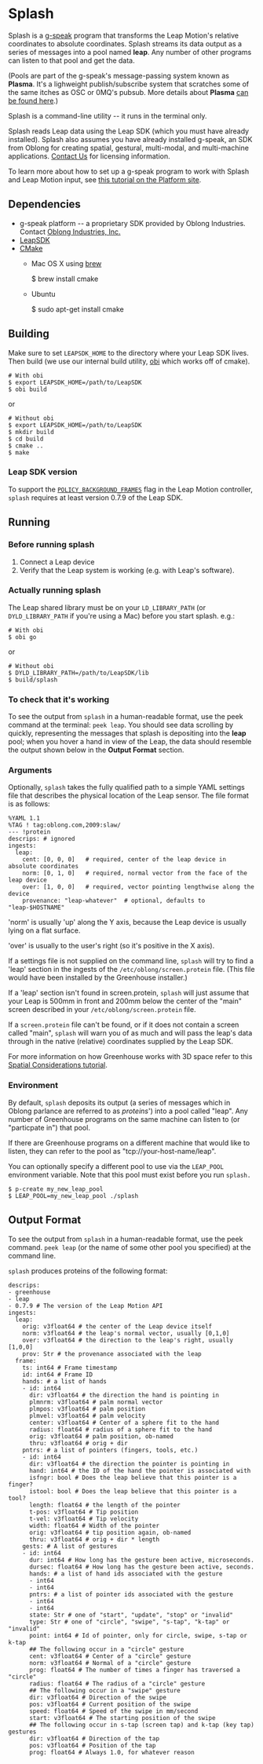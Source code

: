# Splash

Splash is a [g-speak](http://platform.oblong.com/) program that transforms the Leap Motion's relative coordinates to absolute coordinates.  Splash streams its data output as a series of messages into a pool named **leap**.  Any number of other programs can listen to that pool and get the data.

(Pools are part of the g-speak's message-passing system known as **Plasma**.  It's a lighweight publish/subscribe system that scratches some of the same itches as OSC or 0MQ's pubsub.  More details about **Plasma** [can be found here](https://platform.oblong.com/learning/g-speak/structure/libplasma/).)

Splash is a command-line utility -- it runs in the terminal only.

Splash reads Leap data using the Leap SDK (which you must have already installed).  Splash also assumes you have already installed g-speak, an SDK from Oblong for creating spatial, gestural, multi-modal, and multi-machine applications. [Contact Us](mailto:platform-support@oblong.com) for licensing information.

To learn more about how to set up a g-speak program to work with Splash and Leap Motion input, see [this tutorial on the Platform site](http://greenhouse.oblong.com/learning/hardware_leap.html).

## Dependencies

- g-speak platform -- a proprietary SDK provided by Oblong Industries. Contact [Oblong Industries, Inc.](mailto:platform-support@oblong.com)
- [LeapSDK](https://developer.leapmotion.com/documentation/cpp/index.html)
- [CMake](https://cmake.org/)
  - Mac OS X using [brew](http://brew.sh/)

    $ brew install cmake

  - Ubuntu

    $ sudo apt-get install cmake


## Building

Make sure to set `LEAPSDK_HOME` to the directory where your Leap SDK lives.  Then build (we use our internal build utility, [obi](https://github.com/Oblong/obi.git) which works off of cmake).

    # With obi
    $ export LEAPSDK_HOME=/path/to/LeapSDK
    $ obi build

or

    # Without obi
    $ export LEAPSDK_HOME=/path/to/LeapSDK
    $ mkdir build
    $ cd build
    $ cmake ..
    $ make

### Leap SDK version

To support the [`POLICY_BACKGROUND_FRAMES`](https://developer.leapmotion.com/articles/testing-background-leap-applications) flag in the Leap Motion controller, `splash` requires at least version 0.7.9 of the Leap SDK.


## Running

### Before running splash

1. Connect a Leap device
2. Verify that the Leap system is working (e.g. with Leap's software).

### Actually running splash

The Leap shared library must be on your `LD_LIBRARY_PATH` (or `DYLD_LIBRARY_PATH` if you're using a Mac) before you start splash.  e.g.:

    # With obi
    $ obi go

or

    # Without obi
    $ DYLD_LIBRARY_PATH=/path/to/LeapSDK/lib
    $ build/splash

### To check that it's working

To see the output from `splash` in a human-readable format, use the peek command at the terminal: `peek leap`.  You should see data scrolling by quickly, representing the messages that splash is depositing into the **leap** pool; when you hover a hand in view of the Leap, the data should resemble the output shown below in the **Output Format** section.


### Arguments

Optionally, `splash` takes the fully qualified path to a simple YAML settings file that describes the physical location of the Leap sensor.  The file format is as follows:

    %YAML 1.1
    %TAG ! tag:oblong.com,2009:slaw/
    --- !protein
    descrips: # ignored
    ingests:
      leap:
        cent: [0, 0, 0]   # required, center of the leap device in absolute coordinates
        norm: [0, 1, 0]   # required, normal vector from the face of the leap device
        over: [1, 0, 0]   # required, vector pointing lengthwise along the device
        provenance: "leap-whatever"  # optional, defaults to "leap-$HOSTNAME"

'norm' is usually 'up' along the Y axis, because the Leap device is usually lying on a flat surface.

'over' is usually to the user's right (so it's positive in the X axis).

If a settings file is not supplied on the command line, `splash` will try to find a 'leap' section in the ingests of the `/etc/oblong/screen.protein` file.  (This file would have been installed by the Greenhouse installer.)

If a 'leap' section isn't found in screen.protein, `splash` will just assume that your Leap is 500mm in front and 200mm below the center of the "main" screen described in your `/etc/oblong/screen.protein` file.

If a `screen.protein` file can't be found, or if it does not contain a screen called "main", `splash` will warn you of as much and will pass the leap's data through in the native (relative) coordinates supplied by the Leap SDK.

For more information on how Greenhouse works with 3D space refer to this [Spatial Considerations tutorial](http://greenhouse.oblong.com/learning/spatial.html).

### Environment

By default, `splash` deposits its output (a series of messages which in Oblong parlance are referred to as *proteins*') into a pool called "leap".  Any number of Greenhouse programs on the same machine can listen to (or "particpate in") that pool.

If there are Greenhouse programs on a different machine that would like to listen, they can refer to the pool as "tcp://your-host-name/leap".

You can optionally specify a different pool to use via the `LEAP_POOL` environment variable.
Note that this pool must exist before you run `splash.`

    $ p-create my_new_leap_pool
    $ LEAP_POOL=my_new_leap_pool ./splash


## Output Format

To see the output from `splash` in a human-readable format, use the peek command.
`peek leap` (or the name of some other pool you specified) at the command line.

`splash` produces proteins of the following format:

    descrips:
    - greenhouse
    - leap
    - 0.7.9 # The version of the Leap Motion API
    ingests:
      leap:
        orig: v3float64 # the center of the Leap device itself
        norm: v3float64 # the leap's normal vector, usually [0,1,0]
        over: v3float64 # the direction to the leap's right, usually [1,0,0]
        prov: Str # the provenance associated with the leap
      frame:
        ts: int64 # Frame timestamp
        id: int64 # Frame ID
        hands: # a list of hands
        - id: int64
          dir: v3float64 # the direction the hand is pointing in
          plmnrm: v3float64 # palm normal vector
          plmpos: v3float64 # palm position
          plmvel: v3float64 # palm velocity
          center: v3float64 # Center of a sphere fit to the hand
          radius: float64 # radius of a sphere fit to the hand
          orig: v3float64 # palm position, ob-named
          thru: v3float64 # orig + dir
        pntrs: # a list of pointers (fingers, tools, etc.)
        - id: int64
          dir: v3float64 # the direction the pointer is pointing in
          hand: int64 # the ID of the hand the pointer is associated with
          isfngr: bool # Does the leap believe that this pointer is a finger?
          istool: bool # Does the leap believe that this pointer is a tool?
          length: float64 # the length of the pointer
          t-pos: v3float64 # Tip position
          t-vel: v3float64 # Tip velocity
          width: float64 # Width of the pointer
          orig: v3float64 # tip position again, ob-named
          thru: v3float64 # orig + dir * length
        gests: # A list of gestures
        - id: int64
          dur: int64 # How long has the gesture been active, microseconds.
          dursec: float64 # How long has the gesture been active, seconds.
          hands: # a list of hand ids associated with the gesture
          - int64
          - int64
          pntrs: # a list of pointer ids associated with the gesture
          - int64
          - int64
          state: Str # one of "start", "update", "stop" or "invalid"
          type: Str # one of "circle", "swipe", "s-tap", "k-tap" or "invalid"
          point: int64 # Id of pointer, only for circle, swipe, s-tap or k-tap
          ## The following occur in a "circle" gesture
          cent: v3float64 # Center of a "circle" gesture
          norm: v3float64 # Normal of a "circle" gesture
          prog: float64 # The number of times a finger has traversed a "circle"
          radius: float64 # The radius of a "circle" gesture
          ## The following occur in a "swipe" gesture
          dir: v3float64 # Direction of the swipe
          pos: v3float64 # Current position of the swipe
          speed: float64 # Speed of the swipe in mm/second
          start: v3float64 # The starting position of the swipe
          ## The following occur in s-tap (screen tap) and k-tap (key tap) gestures
          dir: v3float64 # Direction of the tap
          pos: v3float64 # Position of the tap
          prog: float64 # Always 1.0, for whatever reason

